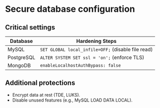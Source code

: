 # Secure database configuration

## Critical settings

| Database	   | Hardening Steps                                  |
|-------------|--------------------------------------------------|
| MySQL	      | `SET GLOBAL local_infile=OFF;` (disable file read) |
| PostgreSQL	 | `ALTER SYSTEM SET ssl = 'on';` (enforce TLS)       |
| MongoDB	    | `enableLocalhostAuthBypass: false`                 |

## Additional protections

* Encrypt data at rest (TDE, LUKS).
* Disable unused features (e.g., MySQL LOAD DATA LOCAL).
